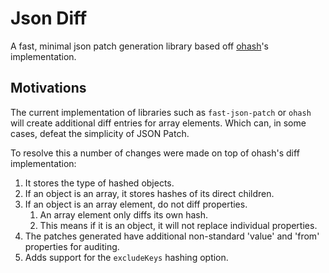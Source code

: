 # Json Diff
A fast, minimal json patch generation library based off [ohash](https://github.com/unjs/ohash)'s implementation.


## Motivations
The current implementation of libraries such as `fast-json-patch` or `ohash` will create additional diff entries for array elements. Which can, in some cases, defeat the simplicity of JSON Patch.

To resolve this a number of changes were made on top of ohash's diff implementation:
1. It stores the type of hashed objects.
2. If an object is an array, it stores hashes of its direct children.
3. If an object is an array element, do not diff properties.
    1. An array element only diffs its own hash.
    2. This means if it is an object, it will not replace individual properties.
4. The patches generated have additional non-standard 'value' and 'from' properties for auditing.
5. Adds support for the `excludeKeys` hashing option.
